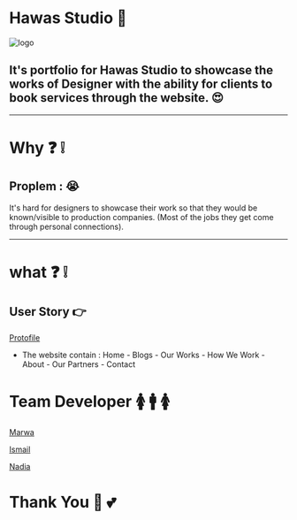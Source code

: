 # Hawas Studio 🐚



![logo](https://github.com/facg3/Hawas-Studio/blob/master/hawas.png)

## It's portfolio for Hawas Studio to showcase the works of Designer with the ability for clients to book services through the website. 😍
___
# Why ❓ ❕ 
## Proplem : 😭
It's hard for designers to showcase their work so that they would be known/visible to production companies. (Most of the jobs they get come through personal connections). 
___ 

# what  ❓ ❕
## User Story 👉
[Protofile]()
- The website contain :
Home  - Blogs - Our Works - How We Work - About - Our Partners - Contact  


# Team  Developer 🚺 🚹 🚺 

[Marwa](https://github.com/MarwaBj)  

[Ismail](https://github.com/ismail2009)  

[Nadia](https://github.com/NadiaKhatib)



# Thank You 🙂 💕
